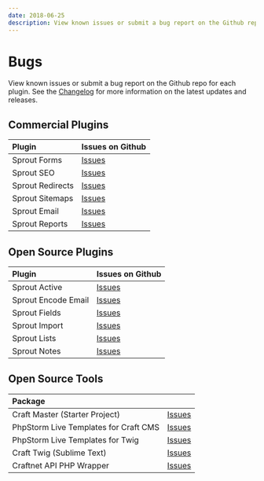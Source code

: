```yaml
---
date: 2018-06-25
description: View known issues or submit a bug report on the Github repo for each plugin.
---
```


# Bugs

View known issues or submit a bug report on the Github repo for each plugin. See the [Changelog](./changelog.md) for more information on the latest updates and releases.

## Commercial Plugins

| Plugin            | Issues on Github    |
|:----------------- |:------------------- |
| Sprout Forms      | [Issues][#Forms3]   |
| Sprout SEO        | [Issues][#Seo3]     |
| Sprout Redirects  | [Issues][#Redirects3] |
| Sprout Sitemaps   | [Issues][#Sitemaps3] |
| Sprout Email      | [Issues][#Email3]   |
| Sprout Reports    | [Issues][#Reports3] |

[#Forms3]: https://github.com/barrelstrength/craft-sprout-forms/issues?utf8=%E2%9C%93&q=is%3Aissue+is%3Aopen+label%3Abug+label%3Ac3
[#Seo3]: https://github.com/barrelstrength/craft-sprout-seo/issues?utf8=%E2%9C%93&q=is%3Aissue+is%3Aopen+label%3Abug+label%3Ac3
[#Redirects3]: https://github.com/barrelstrength/craft-sprout-redirects/issues?utf8=%E2%9C%93&q=is%3Aissue+is%3Aopen+label%3Abug+label%3Ac3
[#Sitemaps3]: https://github.com/barrelstrength/craft-sprout-sitemaps/issues?utf8=%E2%9C%93&q=is%3Aissue+is%3Aopen+label%3Abug+label%3Ac3
[#Email3]: https://github.com/barrelstrength/craft-sprout-email/issues?utf8=%E2%9C%93&q=is%3Aissue+is%3Aopen+label%3Abug+label%3Ac3
[#Reports3]: https://github.com/barrelstrength/craft-sprout-reports/issues?utf8=%E2%9C%93&q=is%3Aissue+is%3Aopen+label%3Abug+label%3Ac3

## Open Source Plugins

| Plugin              | Issues on Github    |
|:------------------- |:------------------- |
| Sprout Active       | [Issues][#Active3]  |
| Sprout Encode Email | [Issues][#Encode3]  |
| Sprout Fields       | [Issues][#Fields3]  |
| Sprout Import       | [Issues][#Import3]  |
| Sprout Lists        | [Issues][#Lists3]   |
| Sprout Notes        | [Issues][#Notes3]   |

[#Active3]: https://github.com/barrelstrength/craft-sprout-active/issues?utf8=%E2%9C%93&q=is%3Aissue+is%3Aopen+label%3Abug+label%3Ac3
[#Encode3]: https://github.com/barrelstrength/craft-sprout-encode-email/issues?utf8=%E2%9C%93&q=is%3Aissue+is%3Aopen+label%3Abug+label%3Ac3
[#Fields3]: https://github.com/barrelstrength/craft-sprout-fields/issues?utf8=%E2%9C%93&q=is%3Aissue+is%3Aopen+label%3Abug+label%3Ac3
[#Import3]: https://github.com/barrelstrength/craft-sprout-import/issues?utf8=%E2%9C%93&q=is%3Aissue+is%3Aopen+label%3Abug+label%3Ac3
[#Lists3]: https://github.com/barrelstrength/craft-sprout-lists/issues?utf8=%E2%9C%93&q=is%3Aissue+is%3Aopen+label%3Abug+label%3Ac3
[#Notes3]: https://github.com/barrelstrength/craft-sprout-notes/issues?utf8=%E2%9C%93&q=is%3Aissue+is%3Aopen+label%3Abug+label%3Ac3

## Open Source Tools

| Package                               |                               |
|:------------------------------------- |:----------------------------- |
| Craft Master (Starter Project)        | [Issues][#CraftMaster]        |
| PhpStorm Live Templates for Craft CMS | [Issues][#LiveTemplatesCraft] |
| PhpStorm Live Templates for Twig      | [Issues][#LiveTemplatesTwig]  |
| Craft Twig (Sublime Text)             | [Issues][#CraftTwig]          |
| Craftnet API PHP Wrapper              | [Issues][#Craftnet]           |

[#CraftMaster]: https://github.com/barrelstrength/craft-master/issues?q=is%3Aopen+is%3Aissue+label%3Abug
[#LiveTemplatesCraft]: https://github.com/barrelstrength/PhpStorm-Live-Templates-Craft-CMS/issues?q=is%3Aopen+is%3Aissue+label%3Abug
[#LiveTemplatesTwig]: https://github.com/barrelstrength/PhpStorm-Live-Templates-Twig-Extended/issues?q=is%3Aopen+is%3Aissue+label%3Abug
[#CraftTwig]: https://github.com/barrelstrength/Craft-Twig.tmbundle/issues?q=is%3Aopen+is%3Aissue+label%3Abug
[#Craftnet]: https://github.com/barrelstrength/craftnet-php/issues?q=is%3Aopen+is%3Aissue+label%3Abug


